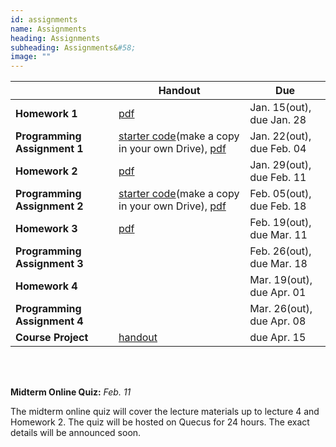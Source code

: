 ```yaml
---
id: assignments
name: Assignments
heading: Assignments
subheading: Assignments&#58;
image: ""
---
```


|           | Handout                | Due
|-----------|------------------------|---------
| **Homework 1**   |  [pdf](assets/assignments/HW01.pdf)        | Jan. 15(out), due Jan. 28 
| **Programming Assignment 1**   | [starter code](https://colab.research.google.com/github/uoft-csc413/2022/blob/master/assets/assignments/a1-code.ipynb)(make a copy in your own Drive), [pdf](assets/assignments/PA01.pdf)  | Jan. 22(out), due Feb. 04 
| **Homework 2**   |  [pdf](assets/assignments/HW02.pdf)       | Jan. 29(out), due Feb. 11
| **Programming Assignment 2**   | [starter code](https://colab.research.google.com/github/uoft-csc413/2022/blob/master/assets/assignments/a2-code.ipynb)(make a copy in your own Drive), [pdf](assets/assignments/PA02.pdf)         | Feb. 05(out), due Feb. 18 
| **Homework 3**   |   [pdf](assets/assignments/HW03.pdf)      | Feb. 19(out), due Mar. 11 
| **Programming Assignment 3**   |       | Feb. 26(out), due Mar. 18
| **Homework 4**  |    | Mar. 19(out), due Apr. 01
| **Programming Assignment 4**   |     | Mar. 26(out), due Apr. 08
| **Course Project**   | [handout](assets/misc/project_handout.pdf)      | due Apr. 15

<br/> 

<br/> 

**Midterm Online Quiz:**  *Feb. 11* 

The midterm online quiz will cover the lecture materials up to lecture 4 and Homework 2. The quiz will be hosted on Quecus for 24 hours. The exact details will be announced soon.
